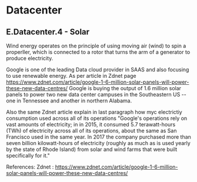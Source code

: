 # Datacenter

## E.Datacenter.4 - Solar

Wind energy operates on the principle of using moving air (wind) to spin a properller, which is connected to a
rotor that turns the arm of a generator to produce electricity.

Google is one of the leading Data cloud provider in SAAS and also focusing to use renewable energy. As per article in Zdnet page <https://www.zdnet.com/article/google-1-6-million-solar-panels-will-power-these-new-data-centres/>
Google is buying the output of 1.6 million solar panels to power two new data center campuses in the Southeastern US -- one in Tennessee and another in northern Alabama.

Also the same Zdnet article explain in last paragraph how myc electrictiy consumption used across all of its operations
"Google's operations rely on vast amounts of electricity; in in 2015, it consumed 5.7 terawatt-hours (TWh) of electricity across all of its operations, about the same as San Francisco used in the same year. In 2017 the company purchased more than seven billion kilowatt-hours of electricity (roughly as much as is used yearly by the state of Rhode Island) from solar and wind farms that were built specifically for it."

References:
Zdnet : <https://www.zdnet.com/article/google-1-6-million-solar-panels-will-power-these-new-data-centres/>
